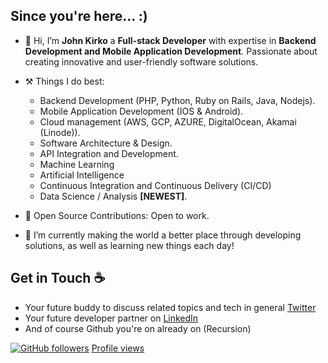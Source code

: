 ## Since you're here... :)
- 👋 Hi, I’m **John Kirko** a **Full-stack Developer** with expertise in **Backend Development and Mobile Application Development**. Passionate about creating innovative and user-friendly software solutions.

- ⚒️ Things I do best:
    - Backend Development (PHP, Python, Ruby on Rails, Java, Nodejs).
    - Mobile Application Development (IOS & Android).
    - Cloud management (AWS, GCP, AZURE, DigitalOcean, Akamai (Linode)).
    - Software Architecture & Design.
    - API Integration and Development.
    - Machine Learning
    - Artificial Intelligence
    - Continuous Integration and Continuous Delivery (CI/CD)
    - Data Science / Analysis **[NEWEST]**.

- 🚀 Open Source Contributions:
    Open to work.
    
- 🌱 I’m currently making the world a better place through developing solutions, as well as learning new things each day!

## Get in Touch :coffee:
- Your future buddy to discuss related topics and tech in general [Twitter](https://twitter.com/Kiriko_kenya)
- Your future developer partner on [LinkedIn](https://www.linkedin.com/in/john-kiriko-8a3384113/)
- And of course Github you're on already on (Recursion)

[![GitHub followers](https://img.shields.io/github/followers/therealkirko?style=social)](https://github.com/therealkirko)
[Profile views](https://komarev.com/ghpvc/?username=therealkirko&color=brightgreen)


